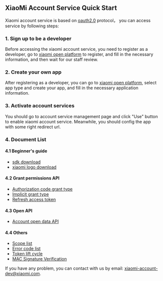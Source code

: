 ## XiaoMi Account Service Quick Start

Xiaomi account service is based on [oauth2.0](https://tools.ietf.org/html/rfc6749) protocol， you can access service by following steps:

### 1. Sign up to be a developer

Before accessing the xiaomi account service, you need to register as a developer, go to [xiaomi open platform](https://dev.mi.com) to register, and fill in the necessary information, and then wait for our staff review.

### 2. Create your own app

After registering as a developer, you can go to [xiaomi open platform](https://dev.mi.com), select app type and create your app, and fill in the necessary application information.

### 3. Activate account services

You should go to account service management page and click "Use" button to enable xiaomi account service. Meanwhile, you should config the app with some right redirect url.

### 4. Document List

#### 4.1 Beginner's guide

- [sdk download](sdk.html)
- [xiaomi logo download](file/mi_logo.zip)

#### 4.2 Grant permissions API

- [Authorization code grant type](authorization-code.html)
- [Implicit grant type](implicit.html)
- [Refresh access token](refresh-access-token.html)

#### 4.3 Open API

- [Account open data API](open-api.html)

#### 4.4 Others

- [Scope list](scope-list.html)
- [Error code list](error-code.html)
- [Token lift cycle](token-life-cycle.html)
- [MAC Signature Verification](mac-signature-verification.html)

If you have any problem, you can contact with us by email: [xiaomi-account-dev@xiaomi.com](mailto://xiaomi-account-dev@xiaomi.com).
